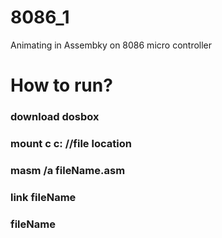 # 8086_1
Animating in Assembky on 8086  micro controller

# How to run?
### download dosbox 
### mount c c: //file location
### masm /a fileName.asm
### link fileName
### fileName
